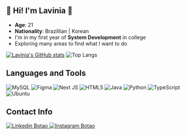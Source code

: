 ## 💮 Hi! I'm Lavinia 💮
- **Age**: 21
- **Nationality**: Brazillian | Korean 
- I'm in my first year of **System Development** in college
- Exploring many areas to find what I want to do

[![Lavinia's GitHub stats](https://github-readme-stats.vercel.app/api?username=laviniapark&show_icons=true&theme=transparent)](https://github.com/laviniapark/github-readme-stats)
![Top Langs](https://github-readme-stats.vercel.app/api/top-langs/?username=laviniapark&layout=compact&theme=transparent)
## Languages and Tools

![MySQL](https://img.shields.io/badge/mysql-4479A1.svg?style=for-the-badge&logo=mysql&logoColor=white)
![Figma](https://img.shields.io/badge/figma-%23F24E1E.svg?style=for-the-badge&logo=figma&logoColor=white)
![Next JS](https://img.shields.io/badge/Next-black?style=for-the-badge&logo=next.js&logoColor=white)
![HTML5](https://img.shields.io/badge/html5-%23E34F26.svg?style=for-the-badge&logo=html5&logoColor=white)
![Java](https://img.shields.io/badge/java-%23ED8B00.svg?style=for-the-badge&logo=openjdk&logoColor=white)
![Python](https://img.shields.io/badge/python-3670A0?style=for-the-badge&logo=python&logoColor=ffdd54)
![TypeScript](https://img.shields.io/badge/typescript-%23007ACC.svg?style=for-the-badge&logo=typescript&logoColor=white)
![Ubuntu](https://img.shields.io/badge/Ubuntu-E95420?style=for-the-badge&logo=ubuntu&logoColor=white)

## Contact Info
<div>
  <a href="www.linkedin.com/in/lavinia-park-l01122003">
    <img src="https://img.shields.io/badge/LinkedIn-blue?logo=linkedin&logoColor=white&style=for-the-badge" alt="Linkedin Botao">
  </a>
  <a href="https://www.instagram.com/laviniapark.jpg/">
    <img src="https://img.shields.io/badge/instagram-ce42f5?logo=instagram&style=for-the-badge" alt="Instagram Botao">
  </a>
</div>

